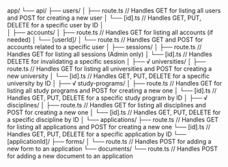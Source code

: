 
app/
└── api/ 
    ├── users/
    │   ├── route.ts  // Handles GET for listing all users and POST for creating a new user
    │   └── [id].ts   // Handles GET, PUT, DELETE for a specific user by ID
    │   
    │
    ├── accounts/
    │   ├── route.ts  // Handles GET for listing all accounts (if needed)
    │   └── [userId]/
    │       └── route.ts // Handles GET and POST for accounts related to a specific user
    │
    ├── sessions/
    │   ├── route.ts  // Handles GET for listing all sessions (Admin only)
    │   └── [id].ts   // Handles DELETE for invalidating a specific session
    │
    ├── √ universities/
    │   ├── route.ts  // Handles GET for listing all universities and POST for creating a new university
    │   └── [id].ts   // Handles GET, PUT, DELETE for a specific university by ID
    │
    ├── √ study-programs/
    │   ├── route.ts  // Handles GET for listing all study programs and POST for creating a new one
    │   └── [id].ts   // Handles GET, PUT, DELETE for a specific study program by ID
    │
    ├── √ disciplines/
    │   ├── route.ts  // Handles GET for listing all disciplines and POST for creating a new one
    │   └── [id].ts   // Handles GET, PUT, DELETE for a specific discipline by ID
    │
    └── applications/
        ├── route.ts  // Handles GET for listing all applications and POST for creating a new one
        └── [id].ts   // Handles GET, PUT, DELETE for a specific application by ID
        └── [applicationId]/
            ├── forms/
            │   └── route.ts  // Handles POST for adding a new form to an application
            └── documents/
                └── route.ts  // Handles POST for adding a new document to an application
